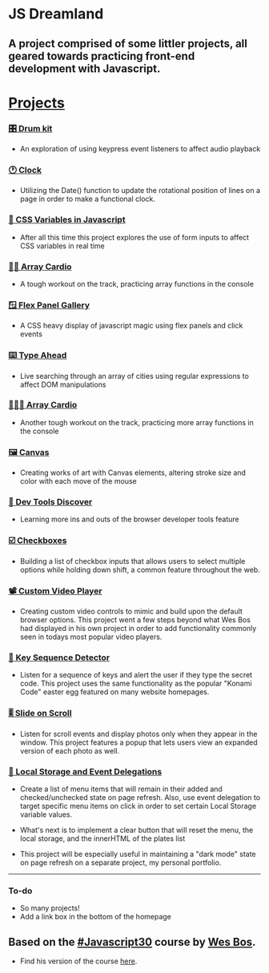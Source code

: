 # JS Dreamland

## A project comprised of some littler projects, all geared towards practicing front-end development with Javascript.

# [Projects](https://mccambley.github.io/JSPlayground/)

### [🎛 Drum kit](https://mccambley.github.io/JSPlayground/drum-kit/index.html)

- An exploration of using keypress event listeners to affect audio playback

### [🕐 Clock](https://mccambley.github.io/JSPlayground/clock/index.html)

- Utilizing the Date() function to update the rotational position of lines on a page in order to make a functional clock.

### [📍 CSS Variables in Javascript](https://mccambley.github.io/JSPlayground/variables/index.html)

- After all this time this project explores the use of form inputs to affect CSS variables in real time

### [🏃‍♀️ Array Cardio](https://mccambley.github.io/JSPlayground/JSCardio1/index.html)

- A tough workout on the track, practicing array functions in the console

### [🪟 Flex Panel Gallery](https://mccambley.github.io/JSPlayground/panels/index.html)

- A CSS heavy display of javascript magic using flex panels and click events

### [⌨️ Type Ahead](https://mccambley.github.io/JSPlayground/type-ahead/index.html)

- Live searching through an array of cities using regular expressions to affect DOM manipulations

### [🏃🏼‍♂️ Array Cardio](https://mccambley.github.io/JSPlayground/JSCardio2/index.html)

- Another tough workout on the track, practicing more array functions in the console

### [🖼 Canvas](https://mccambley.github.io/JSPlayground/canvas/index.html)

- Creating works of art with Canvas elements, altering stroke size and color with each move of the mouse

### [🔦 Dev Tools Discover](https://mccambley.github.io/JSPlayground/inspect-tools/)

- Learning more ins and outs of the browser developer tools feature

### [☑️ Checkboxes](https://mccambley.github.io/JSPlayground/checkboxes/)

- Building a list of checkbox inputs that allows users to select multiple options while holding down shift, a common feature throughout the web.

### [📽 Custom Video Player](https://mccambley.github.io/JSPlayground/custom-video-player/)

- Creating custom video controls to mimic and build upon the default browser options. This project went a few steps beyond what Wes Bos had displayed in his own project in order to add functionality commonly seen in todays most popular video players.

### [🔗 Key Sequence Detector](https://mccambley.github.io/JSPlayground/sequence/)

- Listen for a sequence of keys and alert the user if they type the secret code. This project uses the same functionality as the popular "Konami Code" easter egg featured on many website homepages.

### [🎚 Slide on Scroll](https://mccambley.github.io/JSPlayground/slide-on-scroll/)

- Listen for scroll events and display photos only when they appear in the window. This project features a popup that lets users view an expanded version of each photo as well.

### [🔐 Local Storage and Event Delegations](https://mccambley.github.io/JSPlayground/local-storage/)

- Create a list of menu items that will remain in their added and checked/unchecked state on page refresh. Also, use event delegation to target specific menu items on click in order to set certain Local Storage variable values.

- What's next is to implement a clear button that will reset the menu, the local storage, and the innerHTML of the plates list

- This project will be especially useful in maintaining a "dark mode" state on page refresh on a separate project, my personal portfolio.

---

### To-do

- So many projects!
- Add a link box in the bottom of the homepage

## Based on the [#Javascript30](https://javascript30.com/) course by [Wes Bos](https://twitter.com/wesbos?s=20).

- Find his version of the course [here](https://github.com/McCambley/JavaScript30).
